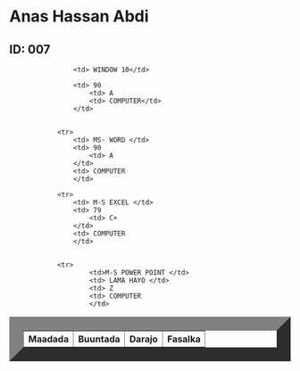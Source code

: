 <html>
    <title> Natiijo</title>
    <head>
        <link rel="stylesheet" href="table.css"/>
        <body>  
            <h1> Anas Hassan Abdi </h1>
            <h2> ID: 007</h2>
            <table border="25">
                <tr>
                    <th>Maadada </th>
                    <th>Buuntada</th>
                    <th>Darajo</th>
                    <th>Fasalka</th>
                </tr>
                
                    <td> WINDOW 10</td>
                   
                    <td> 90
                        <td> A
                        <td> COMPUTER</td>
                    </td>
           
            
                <tr>
                    <td> MS- WORD </td>
                    <td> 90
                        <td> A
                    </td>
                    <td> COMPUTER
                    </td>
          
                <tr>   
                    <td> M-S EXCEL </td>
                    <td> 79
                        <td> C+
                    </td>
                    <td> COMPUTER
                    </td>
        
               
                <tr>
                        <td>M-S POWER POINT </td>
                        <td> LAMA HAYO </td>
                        <td> Z
                        <td> COMPUTER
                        </td>
               
                  
                   
